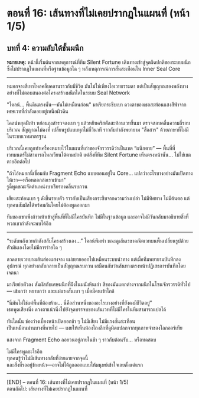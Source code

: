# ตอนที่ 16: เส้นทางที่ไม่เคยปรากฏในแผนที่ (หน้า 1/5)  
## บทที่ 4: ความลับใต้ชั้นผนึก  
**หมายเหตุ:** หน้านี้เริ่มต้นจากเหตุการณ์ที่ทีม Silent Fortune เดินทางเข้าสู่จุดผิดปกติของระบบผนึก ซึ่งไม่ปรากฏในแผนที่หรือฐานข้อมูลใด ๆ หลังเหตุการณ์การสั่นสะเทือนใน Inner Seal Core

---

หมอกจางสีเทาไหลคลืบคลานราวกับมีชีวิต มันไม่ใช่เพียงไอเวทธรรมดา แต่เป็นสัญญาณของพลังบางอย่างที่ไม่ตอบสนองต่อโครงสร้างผนึกใดในระบบ Seal Network

"ไคลน์... พื้นดินตรงนั้น—มันไม่เหมือนก่อน" มาเรียกระซิบเบา ดวงตาของเธอสะท้อนแสงสีฟ้าจากเศษเวทที่กำลังลอยอยู่เหนือผิวดิน

ไคลน์หยุดฝีเท้า หย่อนถุงสำรวจลงเบา ๆ แล้วหยิบคริสตัลสะท้อนเวทขึ้นมา ตรวจสอบคลื่นความถี่รอบบริเวณ สัญญาณไม่คงที่ เปลี่ยนรูปแบบทุกไม่กี่วินาที ราวกับกำลังพยายาม "สื่อสาร" ด้วยภาษาที่ไม่มีในระบบเวทมาตรฐาน

บริเวณนี้เคยถูกทำเครื่องหมายไว้ในแผนที่เก่าของจักรวรรดิว่าเป็นเขต “ผนึกตาย” — พื้นที่ที่เวทมนตร์ไม่สามารถไหลเวียนได้ตามปกติ แต่สิ่งที่ทีม Silent Fortune เห็นตรงหน้านั้น... ไม่ใช่เขตตายอีกต่อไป

"ถ้าไอ้หมอกนี่เชื่อมกับ Fragment Echo แบบตอนอยู่ใน Core... แปลว่าอะไรบางอย่างมันเปิดทางให้เรา—หรือหลอกล่อเราเข้ามา"  
รูดี้พูดขณะจัดตำแหน่งบาเรียรองคลื่นรบกวน

เสียงสะท้อนเบา ๆ ดังขึ้นรอบตัว ราวกับเป็นเสียงกระซิบจากความว่างเปล่า ไม่มีทิศทาง ไม่มีต้นตอ แต่ทุกคนสัมผัสได้พร้อมกันโดยไม่ต้องพูดออกมา

ทีมของเขาเพิ่งก้าวเท้าเข้าสู่พื้นที่ที่ไม่มีใครบันทึก ไม่มีในฐานข้อมูล และอาจไม่มีวันกลับมาอธิบายสิ่งที่พวกเขากำลังจะพบได้อีก

---

“ระดับพลังเวทกำลังสลับโครงสร้างเอง...” ไคลน์พึมพำ ขณะดูเส้นเรขาคณิตเวทบนพื้นเปลี่ยนรูปด้วยตัวมันเองโดยไม่มีการร่ายใด ๆ

ลวดลายเวทบางเส้นส่องแสงจาง แผ่ขยายออกไปเหมือนระบบนำทาง แต่เมื่อทีมพยายามบันทึกลงอุปกรณ์ ทุกอย่างกลับกลายเป็นสัญญาณรบกวน เสมือนกับว่าเส้นทางตรงหน้าปฏิเสธการบันทึกโดยเจตนา

มาเรียย่อตัวลง สัมผัสกับเศษผนึกที่ฝังในผนังหินเก่า สีของมันแตกต่างจากผนึกในโซนจักรวรรดิทั่วไป — เข้มกว่า หยาบกว่า และแผ่แรงสั่นเบา ๆ เมื่อมีคนเข้าใกล้

“นี่มันไม่ใช่แค่พื้นที่ต้องห้าม… นี่คือส่วนหนึ่งของอะไรบางอย่างที่ยังคงมีชีวิตอยู่”  
เธอพูดเสียงนิ่ง ดวงตาแน่วนิ่งไปยังจุดบรรจบของเส้นเวทที่ไม่มีใครในทีมสามารถแปลได้

ทันใดนั้น ช่องว่างเบื้องหน้าเปิดออกช้า ๆ ไม่มีเสียง ไม่มีแรงสั่นสะเทือน  
เป็นเหมือนม่านบางที่หายไป — เผยให้เห็นห้องโถงลึกที่ดูผิดแปลกจากทุกภาพจำของโลกออร์เทีย

แสงจาก Fragment Echo ลอยวนอยู่ภายในช้า ๆ ราวกับต้อนรับ... หรือทดสอบ

ไม่มีใครพูดอะไรอีก  
ทุกคนรู้ว่าไม่มีเส้นทางกลับที่ง่ายดายจากจุดนี้  
และสิ่งที่รออยู่ข้างหน้า—อาจไม่ได้ถูกออกแบบให้มนุษย์เข้าใจเลยตั้งแต่แรก

---

[END] – ตอนที่ 16: เส้นทางที่ไม่เคยปรากฏในแผนที่ (หน้า 1/5)  
ตอนถัดไป: เส้นทางที่ไม่เคยปรากฏในแผนที่